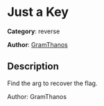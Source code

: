 # Just a Key


**Category**: reverse

**Author**: [GramThanos](https://github.com/GramThanos)

## Description

Find the arg to recover the flag.


Author: GramThanos


